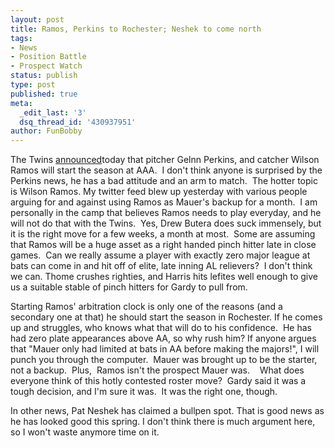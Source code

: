 ```yaml
---
layout: post
title: Ramos, Perkins to Rochester; Neshek to come north
tags:
- News
- Position Battle
- Prospect Watch
status: publish
type: post
published: true
meta:
  _edit_last: '3'
  dsq_thread_id: '430937951'
author: FunBobby
---
```

The Twins <a href="http://www.startribune.com/sports/twins/blogs/89596502.html?elr=KArksUUUU">announced</a>today that pitcher Gelnn Perkins, and catcher Wilson Ramos will start the season at AAA.  I don't think anyone is surprised by the Perkins news, he has a bad attitude and an arm to match.  The hotter topic is Wilson Ramos. My twitter feed blew up yesterday with various people arguing for and against using Ramos as Mauer's backup for a month.  I am personally in the camp that believes Ramos needs to play everyday, and he will not do that with the Twins.  Yes, Drew Butera does suck immensely, but it is the right move for a few weeks, a month at most.  Some are assuming that Ramos will be a huge asset as a right handed pinch hitter late in close games.  Can we really assume a player with exactly zero major league at bats can come in and hit off of elite, late inning AL relievers?  I don't think we can. Thome crushes righties, and Harris hits lefites well enough to give us a suitable stable of pinch hitters for Gardy to pull from. 

Starting Ramos' arbitration clock is only one of the reasons (and a secondary one at that) he should start the season in Rochester. If he comes up and struggles, who knows what that will do to his confidence.  He has had zero plate appearances above AA, so why rush him? If anyone argues that "Mauer only had limited at bats in AA before making the majors!", I will punch you through the computer.  Mauer was brought up to be the starter, not a backup.  Plus,  Ramos isn't the prospect Mauer was.    What does everyone think of this hotly contested roster move?  Gardy said it was a tough decision, and I'm sure it was.  It was the right one, though.

In other news, Pat Neshek has claimed a bullpen spot. That is good news as he has looked good this spring. I don't think there is much argument here, so I won't waste anymore time on it.
